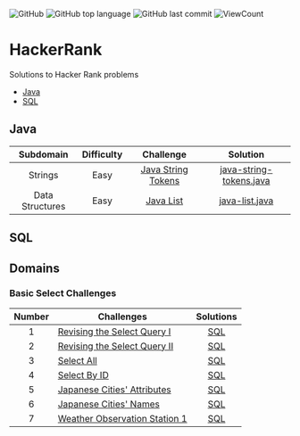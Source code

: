 ![GitHub](https://img.shields.io/github/license/tarunreddy6/HackerRank-SQL-Challenges-Solutions?style=flat)
![GitHub top language](https://img.shields.io/github/languages/top/tarunreddy6/HackerRank-SQL-Challenges-Solutions?style=flat)
![GitHub last commit](https://img.shields.io/github/last-commit/tarunreddy6/HackerRank-SQL-Challenges-Solutions?style=flat)
![ViewCount](https://views.whatilearened.today/views/github/tarunreddy6/HackerRank-SQL-Challenges-Solutions.svg?cache=remove)

# HackerRank
Solutions to Hacker Rank problems

* [Java](#java)
* [SQL](#sql)

## Java
| Subdomain | Difficulty | Challenge | Solution |
|:---------:|:----------:|:---------:|:--------:|
|Strings|Easy|[Java String Tokens](https://www.hackerrank.com/challenges/java-string-tokens/problem)|[java-string-tokens.java](java/java-string-tokens.java)|
|Data Structures|Easy|[Java List](https://www.hackerrank.com/challenges/java-list/problem)|[java-list.java](java/java-list.java)|


## SQL
## Domains

### Basic Select Challenges

| Number | Challenges | Solutions |
|:------:|------------|:---------:|
| 1 | [Revising the Select Query I](https://www.hackerrank.com/challenges/revising-the-select-query/problem) | [SQL](sql/Basic%20Select/Revising-the-select-Query-1.sql)
| 2 | [Revising the Select Query II](https://www.hackerrank.com/challenges/revising-the-select-query-2/problem) | [SQL](sql/Basic%20Select/Revising-the-select-Query-2.sql)
| 3 | [Select All](https://www.hackerrank.com/challenges/select-all-sql/problem) | [SQL](sql/Basic%20Select/Select-All.sql)
| 4 | [Select By ID](https://www.hackerrank.com/challenges/select-by-id/problem) | [SQL](sql/Basic%20Select/Select-By-ID.sql)
| 5 | [Japanese Cities' Attributes](https://www.hackerrank.com/challenges/japanese-cities-attributes/problem) | [SQL](sql/Basic%20Select/Japanese-Cities'-Attributes.sql)
| 6 | [Japanese Cities' Names](https://www.hackerrank.com/challenges/japanese-cities-name/problem) | [SQL](sql/Basic%20Select/Japanese-Cities'-Names.sql)
| 7 | [Weather Observation Station 1](https://www.hackerrank.com/challenges/weather-observation-station-1/problem) | [SQL](sql/Basic%20Select/Weather-Observation-Station-1.sql)
